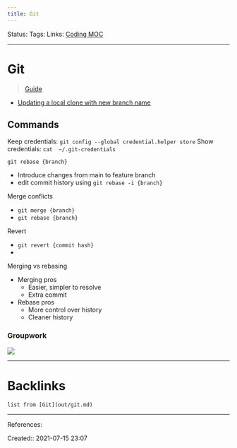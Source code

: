 ```yaml
---
title: Git
---
```

Status: 
Tags: 
Links: [Coding MOC](out/coding-moc.md)
___
# Git
> [Guide](https://git-scm.com/book/en/v2/)
- [Updating a local clone with new branch name](out/updating-a-local-clone-with-new-branch-name.md)
## Commands
Keep credentials: `git config --global credential.helper store`
Show credentials: `cat  ~/.git-credentials`

`git rebase {branch}`
- Introduce changes from main to feature branch
- edit commit history using `git rebase -i {branch}`

Merge conflicts
- `git merge {branch}`
- `git rebase {branch}`

Revert
- `git revert {commit hash}`
- 

Merging vs rebasing
- Merging pros
	- Easier, simpler to resolve
	- Extra commit
- Rebase pros
	- More control over history
	- Cleaner history
### Groupwork
**![](https://lh5.googleusercontent.com/p3ZQ1kscAlg1X-Ok5iFOT3HU_bUZy3Bh1xc4lV5YZshEyS1uBrOlYn_IArZTSED5Pr4yDnPvONXsD2g2waBctOaTbTCcB5TEGnnJoFuut1IVfvQTI4n7FqokiMu5jzI_pNCpBF4xIpXS)**
___
# Backlinks
```dataview
list from [Git](out/git.md)
```
___
References: 

Created:: 2021-07-15 23:07
